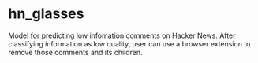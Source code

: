 # hn_glasses

Model for predicting low infomation comments on Hacker News. After classifying information as low quality, user can use a browser extension to remove those comments and its children.
